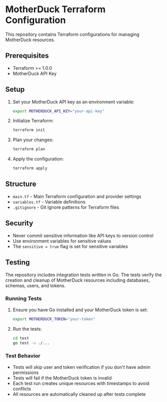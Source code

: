 # MotherDuck Terraform Configuration

This repository contains Terraform configurations for managing MotherDuck resources.

## Prerequisites

- Terraform >= 1.0.0
- MotherDuck API Key

## Setup

1. Set your MotherDuck API key as an environment variable:
   ```bash
   export MOTHERDUCK_API_KEY="your-api-key"
   ```

2. Initialize Terraform:
   ```bash
   terraform init
   ```

3. Plan your changes:
   ```bash
   terraform plan
   ```

4. Apply the configuration:
   ```bash
   terraform apply
   ```

## Structure

- `main.tf` - Main Terraform configuration and provider settings
- `variables.tf` - Variable definitions
- `.gitignore` - Git ignore patterns for Terraform files

## Security

- Never commit sensitive information like API keys to version control
- Use environment variables for sensitive values
- The `sensitive = true` flag is set for sensitive variables

## Testing

The repository includes integration tests written in Go. The tests verify the creation and cleanup of MotherDuck resources including databases, schemas, users, and tokens.

### Running Tests

1. Ensure you have Go installed and your MotherDuck token is set:
   ```bash
   export MOTHERDUCK_TOKEN="your-token"
   ```

2. Run the tests:
   ```bash
   cd test
   go test -v ./...
   ```

### Test Behavior

- Tests will skip user and token verification if you don't have admin permissions
- Tests will fail if the MotherDuck token is invalid
- Each test run creates unique resources with timestamps to avoid conflicts
- All resources are automatically cleaned up after tests complete
